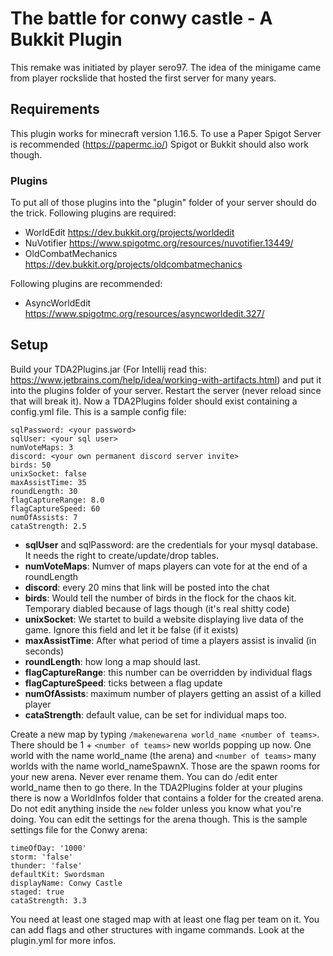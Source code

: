 # The battle for conwy castle - A Bukkit Plugin

This remake was initiated by player sero97. The idea of the minigame came from player rockslide that hosted the first server for many years.

## Requirements
This plugin works for minecraft version 1.16.5. 
To use a Paper Spigot Server is recommended (https://papermc.io/)
Spigot or Bukkit should also work though.

### Plugins
To put all of those plugins into the "plugin" folder of your server should do the trick.
Following plugins are required:
* WorldEdit https://dev.bukkit.org/projects/worldedit
* NuVotifier https://www.spigotmc.org/resources/nuvotifier.13449/
* OldCombatMechanics https://dev.bukkit.org/projects/oldcombatmechanics

Following plugins are recommended:
* AsyncWorldEdit https://www.spigotmc.org/resources/asyncworldedit.327/

## Setup
Build your TDA2Plugins.jar (For Intellij read this: https://www.jetbrains.com/help/idea/working-with-artifacts.html) and put it into the plugins folder of your server. Restart the server (never reload since that will break it). Now a TDA2Plugins folder should exist containing a config.yml file. This is a sample config file:
```
sqlPassword: <your password>
sqlUser: <your sql user>
numVoteMaps: 3
discord: <your own permanent discord server invite>
birds: 50
unixSocket: false
maxAssistTime: 35
roundLength: 30
flagCaptureRange: 8.0
flagCaptureSpeed: 60
numOfAssists: 7
cataStrength: 2.5
```
* **sqlUser** and sqlPassword: are the credentials for your mysql database. It needs the right to create/update/drop tables.
* **numVoteMaps**: Numver of maps players can vote for at the end of a roundLength
* **discord**: every 20 mins that link will be posted into the chat
* **birds**: Would tell the number of birds in the flock for the chaos kit. Temporary diabled because of lags though (it's real shitty code)
* **unixSocket**: We startet to build a website displaying live data of the game. Ignore this field and let it be false (if it exists)
* **maxAssistTime**: After what period of time a players assist is invalid (in seconds)
* **roundLength**: how long a map should last. 
* **flagCaptureRange**: this number can be overridden by individual flags
* **flagCaptureSpeed**: ticks between a flag update 
* **numOfAssists**: maximum number of players getting an assist of a killed player 
* **cataStrength**: default value, can be set for individual maps too.

Create a new map by typing `/makenewarena world_name <number of teams>`. There should be 1 + `<number of teams>` new worlds popping up now. One world with the name world_name (the arena) and `<number of teams>` many worlds with the name world_nameSpawnX. Those are the spawn rooms for your new arena. Never ever rename them. You can do /edit enter world_name then to go there. In the TDA2Plugins folder at your plugins there is now a WorldInfos folder that contains a folder for the created arena. Do not edit anything inside the `new` folder unless you know what you're doing. You can edit the settings for the arena though. This is the sample settings file for the Conwy arena:
```
timeOfDay: '1000'
storm: 'false'
thunder: 'false'
defaultKit: Swordsman
displayName: Conwy Castle
staged: true
cataStrength: 3.3
```
You need at least one staged map with at least one flag per team on it. You can add flags and other structures with ingame commands. Look at the plugin.yml for more infos.
